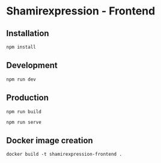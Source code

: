 # Shamirexpression - Frontend


## Installation

```npm install```

## Development

```npm run dev```

## Production

```npm run build```

```npm run serve```


## Docker image creation

```docker build -t shamirexpression-frontend .```
